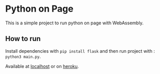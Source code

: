 # Python on Page

This is a simple project to run python on page with WebAssembly.

## How to run

Install dependencies with `pip install flask` and then run project with : `python3 main.py`.

Available at [localhost](localhost:8080/) or on [heroku](https://python-on-page.herokuapp.com/).